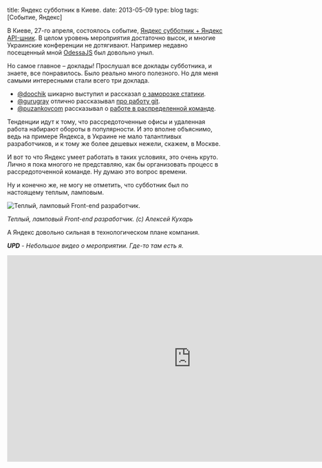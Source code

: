 title: Яндекс субботник в Киеве.
date: 2013-05-09
type: blog
tags: [Событие, Яндекс]

В Киеве, 27-го апреля, состоялось событие, [Яндекс субботник + Яндекс API-шник](http://events.yandex.ru/events/yasubbotnik/kiev-apr-2013/). В целом уровень мероприятия достаточно высок, и многие Украинские конференции не дотягивают. Например недавно посещенный мной [OdessaJS](/blog/no-ipod/) был довольно уныл.

Но самое главное – доклады! Прослушал все доклады субботника, и знаете, все понравилось. Было реально много полезного. Но для меня самыми интересными стали всего три доклада. 

- [@doochik](https://twitter.com/doochik/) шикарно выступил и рассказал [о заморозке статики](http://download.cdn.yandex.net.cache-kiev03.cdn.yandex.net/company/experience/subbotnik/kiev_2013_androsov.pdf).
- [@gurugray](https://twitter.com/gurugray) отлично рассказывал [про работу git](http://download.cdn.yandex.net.cache-kiev01.cdn.yandex.net/company/experience/subbotnik/kiev_2013_sergeev.pdf).
- [@puzankovcom](https://twitter.com/puzankovcom) рассказывал о [работе в распределенной команде](http://download.cdn.yandex.net.cache-kiev02.cdn.yandex.net/company/experience/subbotnik/kiev_2013_puzankov.pdf).

Тенденции идут к тому, что рассредоточенные офисы и удаленная работа набирают обороты в популярности. И это вполне объяснимо, ведь на примере Яндекса, в Украине не мало талантливых разработчиков, и к тому же более дешевых нежели, скажем, в Москве.

И вот то что Яндекс умеет работать в таких условиях, это очень круто. Лично я пока многого не представляю, как бы организовать процесс в рассредоточенной команде. Ну думаю это вопрос времени. 

Ну и конечно же, не могу не отметить, что субботник был по настоящему теплым, ламповым. 

![Теплый, ламповый Front-end разработчик.](/static/files/934777_543065725732165_1466415895_n.jpg)

*Теплый, ламповый Front-end разработчик. (с) Алексей Кухарь*

А Яндекс довольно сильная в технологическом плане компания.

_**UPD** - Небольшое видео о мероприятии. Где-то там есть я._

<div class="if">
    <iframe width="853" height="480" src="http://www.youtube.com/embed/aV5OF71Sm8I" frameborder="0" allowfullscreen></iframe>
</div>